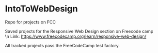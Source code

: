 # IntoToWebDesign
Repo for projects on FCC

Saved projects for the Responsive Web Design section on Freecode camp \n
Link: https://www.freecodecamp.org/learn/responsive-web-design/

All tracked projects pass the FreeCodeCamp test factory.
